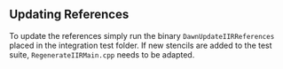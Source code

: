 ## Updating References

To update the references simply run the binary `DawnUpdateIIRReferences` placed in the integration test folder. If new stencils are added to the test suite, `RegenerateIIRMain.cpp` needs to be
adapted.